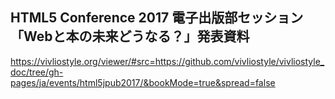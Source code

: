 ## HTML5 Conference 2017 電子出版部セッション「Webと本の未来どうなる？」発表資料

https://vivliostyle.org/viewer/#src=https://github.com/vivliostyle/vivliostyle_doc/tree/gh-pages/ja/events/html5jpub2017/&bookMode=true&spread=false
